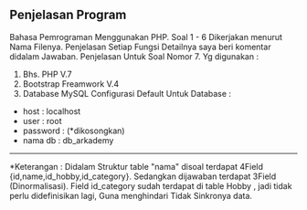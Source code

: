 Penjelasan Program 
----------------------
Bahasa Pemrograman Menggunakan PHP.
Soal 1 - 6 Dikerjakan menurut Nama Filenya.
Penjelasan Setiap Fungsi Detailnya saya beri komentar didalam Jawaban.
Penjelasan Untuk Soal Nomor 7.
Yg digunakan : 
1. Bhs. PHP V.7
2. Bootstrap Freamwork V.4
3. Database MySQL 
Configurasi Default Untuk Database :
* host		  : localhost
* user		  : root
* password	:			(*dikosongkan) 
* nama db		: db_arkademy
-----------------------------------------
*Keterangan : 
Didalam Struktur table "nama" disoal terdapat 4Field {id,name,id_hobby,id_category}.
Sedangkan dijawaban terdapat 3Field (Dinormalisasi).
Field id_category sudah terdapat di table Hobby , jadi tidak perlu didefinisikan lagi,
Guna menghindari Tidak Sinkronya data.
